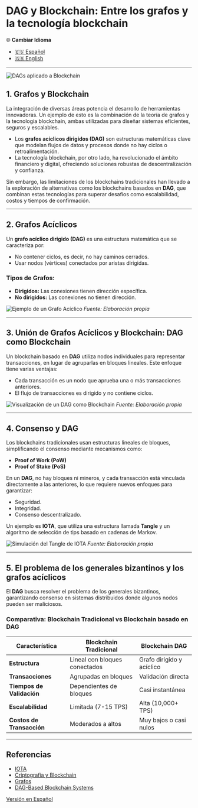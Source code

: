 # DAG y Blockchain: Entre los grafos y la tecnología blockchain

🌐 **Cambiar Idioma**
- [🇪🇸 Español](https://economiayetica.blogspot.com/2025/01/dag-y-blockchain-root-primary-color.html)
- [🇬🇧 English](https://economiayetica.blogspot.com/2025/01/dag-and-blockchain-root-primary-color.html)

---

![DAGs aplicado a Blockchain](https://res.cloudinary.com/dvz9iwj4b/image/upload/v1737027054/20250115_1209_Blockchain_Visualization_simple_compose_01jhn8613tetbbdyyz2e1bfw97_md4fsh.gif)



## 1. Grafos y Blockchain

La integración de diversas áreas potencia el desarrollo de herramientas innovadoras. Un ejemplo de esto es la combinación de la teoría de grafos y la tecnología blockchain, ambas utilizadas para diseñar sistemas eficientes, seguros y escalables.

- Los **grafos acíclicos dirigidos (DAG)** son estructuras matemáticas clave que modelan flujos de datos y procesos donde no hay ciclos o retroalimentación.
- La tecnología blockchain, por otro lado, ha revolucionado el ámbito financiero y digital, ofreciendo soluciones robustas de descentralización y confianza.

Sin embargo, las limitaciones de los blockchains tradicionales han llevado a la exploración de alternativas como los blockchains basados en **DAG**, que combinan estas tecnologías para superar desafíos como escalabilidad, costos y tiempos de confirmación.

---

## 2. Grafos Acíclicos

Un **grafo acíclico dirigido (DAG)** es una estructura matemática que se caracteriza por:
- No contener ciclos, es decir, no hay caminos cerrados.
- Usar nodos (vértices) conectados por aristas dirigidas.

### Tipos de Grafos:
- **Dirigidos:** Las conexiones tienen dirección específica.
- **No dirigidos:** Las conexiones no tienen dirección.

![Ejemplo de un Grafo Acíclico](https://blogger.googleusercontent.com/img/b/R29vZ2xl/AVvXsEgYsCOinGOAPYyjQ2mKmdnUv8zjfh2_8d5Q3pxbO3XK0kgxgHPiYqwd22X3ypezF0XHpJshLn6P3w0CoZE9_ZhyphenhyphenbeVGtX0OJQd5eqGHmxBBd8PRHfK6QyRDqRdn2HwiREIP5OT37EQoY_SGaeKoENDPqw_fOrUHLRe07-i0pD7gpXkMvXELn389bONyvAo/s320/grafo%20aciclico.png)
_Fuente: Elaboración propia_

---

## 3. Unión de Grafos Acíclicos y Blockchain: DAG como Blockchain

Un blockchain basado en **DAG** utiliza nodos individuales para representar transacciones, en lugar de agruparlas en bloques lineales. Este enfoque tiene varias ventajas:
- Cada transacción es un nodo que aprueba una o más transacciones anteriores.
- El flujo de transacciones es dirigido y no contiene ciclos.

![Visualización de un DAG como Blockchain](https://blogger.googleusercontent.com/img/b/R29vZ2xl/AVvXsEhfJ9TndI5upzwgBx4q7sB0TJHfPI-TbqS8k8bjKLYuLvGDqchuii1JX0EmJHA4wWek1SsBunO4sykx52q-daEXsbpxm77utE9iEdNTP1CrAR1eVbgOHUsjHFsXOlfhzuicx4qcroT4Mc0LkZmzLPvshPbd0F53qsA6Gv7hfNxxhuvvXk7HchhmeVJF0NU/s320/mitigaci%C3%B3n%20alucinaciones.png)
_Fuente: Elaboración propia_

---

## 4. Consenso y DAG

Los blockchains tradicionales usan estructuras lineales de bloques, simplificando el consenso mediante mecanismos como:
- **Proof of Work (PoW)**
- **Proof of Stake (PoS)**

En un **DAG**, no hay bloques ni mineros, y cada transacción está vinculada directamente a las anteriores, lo que requiere nuevos enfoques para garantizar:
- Seguridad.
- Integridad.
- Consenso descentralizado.

Un ejemplo es **IOTA**, que utiliza una estructura llamada **Tangle** y un algoritmo de selección de tips basado en cadenas de Markov.

![Simulación del Tangle de IOTA](https://blogger.googleusercontent.com/img/b/R29vZ2xl/AVvXsEjpRnjlysJAXwgBdKwfY3WapfzMhDSJt0Dqcd00PBAzBhkdE66fR84LPRAdaRLZvomjTQq3cqykw9ieZDVA3Wlq3s3qQ7SZp5wQMex-vngA10xbfoOCYUjgqsTmW_ZnK_e3fuVaD5VMit-WrF9mIwQJBJ1TDvqdrtXGcaDPtq9zsuRPnPs5swnjQAmAkC8/s320/tagle.png)
_Fuente: Elaboración propia_

---

## 5. El problema de los generales bizantinos y los grafos acíclicos

El **DAG** busca resolver el problema de los generales bizantinos, garantizando consenso en sistemas distribuidos donde algunos nodos pueden ser maliciosos.

### Comparativa: Blockchain Tradicional vs Blockchain basado en DAG

| Característica         | Blockchain Tradicional        | Blockchain DAG               |
|------------------------|-------------------------------|------------------------------|
| **Estructura**         | Lineal con bloques conectados | Grafo dirigido y acíclico    |
| **Transacciones**      | Agrupadas en bloques          | Validación directa           |
| **Tiempos de Validación** | Dependientes de bloques      | Casi instantánea             |
| **Escalabilidad**      | Limitada (7-15 TPS)           | Alta (10,000+ TPS)           |
| **Costos de Transacción** | Moderados a altos           | Muy bajos o casi nulos       |

---

## Referencias

- [IOTA](https://www.iota.org/)
- [Criptografía y Blockchain](https://github.com/sgevatschnaider/CriptografiayBlockchain)
- [Grafos](https://github.com/sgevatschnaider/Grafos)
- [DAG-Based Blockchain Systems](https://arxiv.org/pdf/2312.09816#:~:text=In%20a%20very%20short%20period,transaction%20approval%20times%20and%20scalability.)

[Versión en Español](https://economiayetica.blogspot.com/2025/01/dag-y-blockchain-root-primary-color.html)

